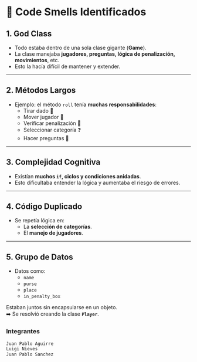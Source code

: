 # 🚨 Code Smells Identificados

## 1. God Class
- Todo estaba dentro de una sola clase gigante (**Game**).
- La clase manejaba **jugadores, preguntas, lógica de penalización, movimientos**, etc.
- Esto la hacía difícil de mantener y extender.

---

## 2. Métodos Largos
- Ejemplo: el método `roll` tenía **muchas responsabilidades**:
  - Tirar dado 🎲  
  - Mover jugador 🏃  
  - Verificar penalización 🚫  
  - Seleccionar categoría ❓  
  - Hacer preguntas 📝  

---

## 3. Complejidad Cognitiva
- Existían **muchos `if`, ciclos y condiciones anidadas**.  
- Esto dificultaba entender la lógica y aumentaba el riesgo de errores.

---

## 4. Código Duplicado
- Se repetía lógica en:
  - La **selección de categorías**.  
  - El **manejo de jugadores**.

---

## 5. Grupo de Datos
- Datos como:
  - `name`  
  - `purse`  
  - `place`  
  - `in_penalty_box`  

Estaban juntos sin encapsularse en un objeto.  
➡️ Se resolvió creando la clase **`Player`**.




### Integrantes

````bash
Juan Pablo Aguirre
Luigi Nieves
Juan Pablo Sanchez